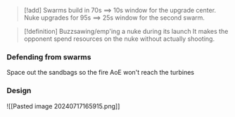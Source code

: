 >[!add] 
>Swarms build in 70s $\implies$ 10s window for the upgrade center.
>Nuke upgrades for 95s  $\implies$ 25s window for the second swarm.

>[!definition] Buzzsawing/emp'ing a nuke during its launch
>It makes the opponent spend resources on the nuke without actually shooting.
### Defending from swarms
Space out the sandbags so the fire AoE won't reach the turbines

### Design
![[Pasted image 20240717165915.png]]